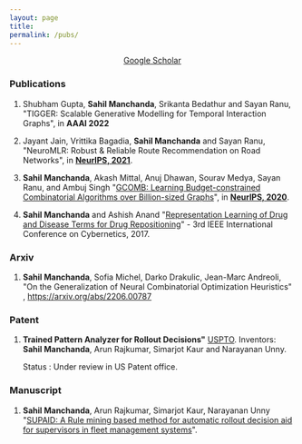 ```yaml
---
layout: page
title: 
permalink: /pubs/
---
```


<p align="center">
<a href = "https://scholar.google.com/citations?user=OPyjQHwAAAAJ&hl=en">Google Scholar</a>
</p>


### Publications
1. Shubham Gupta, **Sahil Manchanda**, Srikanta Bedathur and Sayan Ranu, "TIGGER: Scalable Generative Modelling for Temporal Interaction Graphs", in **AAAI 2022**

2. Jayant Jain, Vrittika Bagadia, **Sahil Manchanda** and Sayan Ranu, "NeuroMLR: Robust & Reliable Route Recommendation on Road Networks", in **[NeurIPS, 2021](https://nips.cc/Conferences/2021/)**.  

3. **Sahil Manchanda**, Akash Mittal, Anuj Dhawan, Sourav Medya, Sayan Ranu, and Ambuj Singh "[GCOMB: Learning Budget-constrained Combinatorial Algorithms over Billion-sized Graphs](https://arxiv.org/abs/1903.03332)", in **[NeurIPS, 2020](https://nips.cc/Conferences/2020/)**.  

4. **Sahil Manchanda** and Ashish Anand "[Representation Learning of Drug and Disease Terms for Drug Repositioning](https://ieeexplore.ieee.org/abstract/document/7985802)" - 3rd IEEE International Conference on Cybernetics, 2017.

### Arxiv
1. **Sahil Manchanda**, Sofia Michel, Darko Drakulic, Jean-Marc Andreoli, "On the Generalization of Neural Combinatorial Optimization Heuristics" , https://arxiv.org/abs/2206.00787

### Patent
1. **Trained Pattern Analyzer for Rollout Decisions"** [USPTO](https://patents.google.com/patent/US20200320806A1/).
Inventors: **Sahil Manchanda**, Arun Rajkumar, Simarjot Kaur and Narayanan Unny.

    Status : Under review in US Patent office.


### Manuscript

1. **Sahil Manchanda**, Arun Rajkumar, Simarjot Kaur, Narayanan Unny "[SUPAID: A Rule mining based method for automatic rollout decision aid for supervisors in fleet management systems](https://arxiv.org/abs/2001.03386)".
